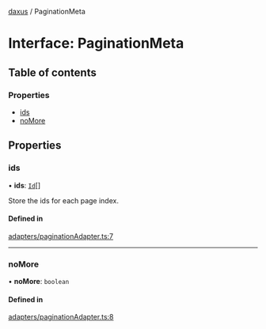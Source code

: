 [daxus](../README.md) / PaginationMeta

# Interface: PaginationMeta

## Table of contents

### Properties

- [ids](PaginationMeta.md#ids)
- [noMore](PaginationMeta.md#nomore)

## Properties

### ids

• **ids**: [`Id`](../README.md#id)[]

Store the ids for each page index.

#### Defined in

[adapters/paginationAdapter.ts:7](https://github.com/jason89521/react-fetch/blob/1011800/src/lib/adapters/paginationAdapter.ts#L7)

___

### noMore

• **noMore**: `boolean`

#### Defined in

[adapters/paginationAdapter.ts:8](https://github.com/jason89521/react-fetch/blob/1011800/src/lib/adapters/paginationAdapter.ts#L8)
